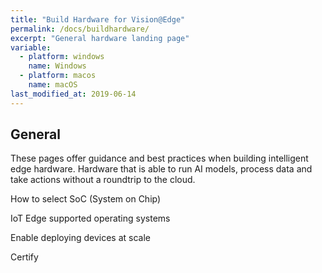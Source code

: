 ```yaml
---
title: "Build Hardware for Vision@Edge"
permalink: /docs/buildhardware/
excerpt: "General hardware landing page"
variable:
  - platform: windows
    name: Windows
  - platform: macos
    name: macOS
last_modified_at: 2019-06-14
---
```


## General

These pages offer guidance and best practices when building intelligent edge hardware. Hardware that is able to run AI models, process data and take actions without a roundtrip to the cloud. 

How to select SoC (System on Chip)

IoT Edge supported operating systems

Enable deploying devices at scale

Certify
